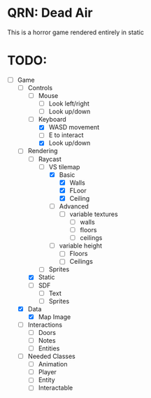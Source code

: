 ﻿# QRN:  Dead Air
  This is a horror game rendered entirely in static

# TODO:
  - [ ] Game
    - [ ] Controls
      - [ ] Mouse
        - [ ] Look left/right
        - [ ] Look up/down
      - [ ] Keyboard
        - [x] WASD movement
        - [ ] E to interact
        - [x] Look up/down
    - [ ] Rendering
      - [ ] Raycast
        - [ ] VS tilemap
          - [x] Basic
            - [x] Walls
            - [x] FLoor
            - [x] Ceiling
          - [ ] Advanced
            - [ ] variable textures
              - [ ] walls
              - [ ] floors
              - [ ] ceilings
          - [ ] variable height
            - [ ] Floors
            - [ ] Ceilings
        - [ ] Sprites
      - [x] Static
      - [ ] SDF
        - [ ] Text
        - [ ] Sprites
    - [x] Data
      - [x] Map Image
    - [ ] Interactions
      - [ ] Doors
      - [ ] Notes
      - [ ] Entities
    - [ ] Needed Classes
      - [ ] Animation
      - [ ] Player
      - [ ] Entity
      - [ ] Interactable